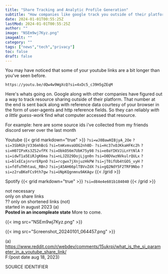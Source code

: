 ```yaml
---
title: "Share Tracking and Analytic Profile Generation"
subtitle: "How companies like google track you outside of their platforms"
date: 2024-01-01T00:55:25Z
lastMod: 2024-01-01T00:55:25Z
author: ""
image: "NSEm9wj7Kyz.png"
imageAlt: ""
category: ""
tags: ["news","tech","privacy"]
toc: false
draft: false
---
```


You may have noticed that some of your youtube links are a bit longer than you've seen before.

`https://youtu.be/dQw4w9WgXcQ?si=4xDc5_c39H5gZEqM`  

Here's whats going on.
Google along with other companies have figured out a way to track resource sharing outside of their platform.
That number at the end is sent back along with reference data courtesy of your browser in the form of user-agents and http reference fields.
So they can reliably *with a little guess-work* find what computer accessed that resource.

For example: here are some source ids i've collected from my friends discord server over the last month

Youtube
{{< grid markdown="true" >}}
`?si=wJ0BawHIBjyA_2Oe`
`?si=3SbRGhjV336mhBcG`
`?si=tmKvmvaUOG2nh0D-`
`?si=Hc37xOJKkaHFKc2h`
`?si=H07IPxKs3ZS2vfPX`
`?si=ObkO56m7UbK75y98`
`?si=e0aYIKVJiLnYtNlA`
`?si=idwT1a5EiRJgK6ma`
`?si=nLJZO29DojLjgn0n`
`?si=O0DVwzNVkulrQULx`
`?si=blxECajnrvrERpnO`
`?si=rcgwx7jXnjuzHkPW`
`?si=jT0ifUb4tGOS_vyH`
`?si=fdfuTHhtauL_RBnJ`
`?si=jA5AH66plTBVvZdX`
`?si=gQ2NdY5F2TRF9Nbo`
`?si=z2ruBKeFCs9th7gw`
`?si=UNpKQgnmnu9AKAgv`
{{< /grid >}}

Spotify
{{< grid markdown="true" >}}
`?si=d84e4e601b184040`
{{< /grid >}}




not necessary  
only on share links  
?? only on shortened links (not)  
started in august 2023 (a)  
**Posted in an incompleate state**
More to come.


{{< img src="NSEm9wj7Kyz.png" >}}

{{< img src="Screenshot_20240101_064457.png" >}}


(a) https://www.reddit.com/r/webdev/comments/15ukrpi/what_is_the_si_parameter_in_a_youtube_share_link/  
F:(post date aug 18, 2023)






SOURCE IDENTIFIER

